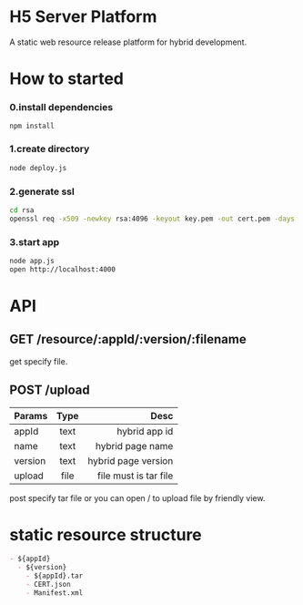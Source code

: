# H5 Server Platform

A static web resource release platform for hybrid development.

# How to started

### 0.install dependencies

```
npm install
```

### 1.create directory

```bash
node deploy.js
```

### 2.generate ssl

```bash
cd rsa
openssl req -x509 -newkey rsa:4096 -keyout key.pem -out cert.pem -days 365
```

### 3.start app

```bash
node app.js
open http://localhost:4000
```

# API

## GET /resource/:appId/:version/:filename

get specify file.

## POST /upload

| Params  | Type  | Desc                  |
| ------- |:-----:| ---------------------:|
| appId   | text  | hybrid app id         |
| name    | text  | hybrid page name      |
| version | text  | hybrid page version   |
| upload  | file  | file must is tar file |

post specify tar file or you can open / to upload file by friendly view.

# static resource structure

```markdown
- ${appId}
  - ${version}
    - ${appId}.tar
    - CERT.json
    - Manifest.xml
```
